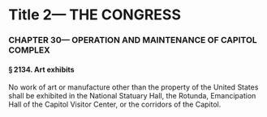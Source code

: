 
# Title 2— THE CONGRESS
### CHAPTER 30— OPERATION AND MAINTENANCE OF CAPITOL COMPLEX
#### § 2134. Art exhibits

No work of art or manufacture other than the property of the United States shall be exhibited in the National Statuary Hall, the Rotunda, Emancipation Hall of the Capitol Visitor Center, or the corridors of the Capitol.
